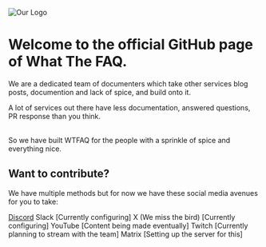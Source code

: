 ![Our Logo](https://github.com/What-The-FAQ/.github/assets/154011726/163473d5-810b-4f96-98e9-06a505ee1855)
# Welcome to the official GitHub page of What The FAQ.

We are a dedicated team of documenters which take other services blog posts, documention and lack of spice, and build onto it.
<p>A lot of services out there have less documentation, answered questions, PR response than you think.</p>
<br>
So we have built WTFAQ for the people with a sprinkle of spice and everything nice.

## Want to contribute?
We have multiple methods but for now we have these social media avenues for you to take:

[Discord](https://discord.gg/2KEAfP2pdd)
Slack [Currently configuring]
X (We miss the bird) [Currently configuring]
YouTube [Content being made eventually]
Twitch [Currently planning to stream with the team]
Matrix [Setting up the server for this]
